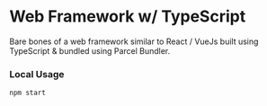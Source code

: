 # Web Framework w/ TypeScript

Bare bones of a web framework similar to React / VueJs built using TypeScript & bundled using Parcel Bundler.

### Local Usage

```
npm start
```